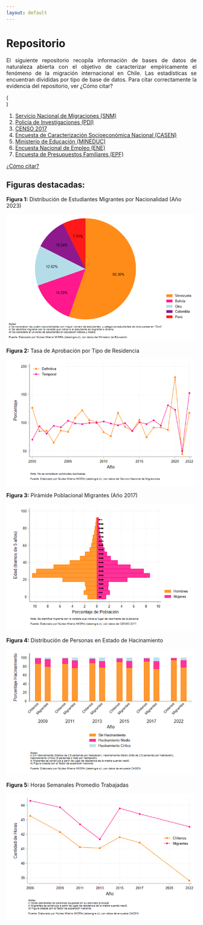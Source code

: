 ```yaml
---
layout: default
---
```

# Repositorio
<div style="text-align: justify;">
El siguiente repositorio recopila información de bases de datos de naturaleza abierta con el objetivo de caracterizar empíricamente el fenómeno de la migración internacional en Chile. Las estadísticas se encuentran divididas por tipo de base de datos. Para citar correctamente la evidencia del repositorio, ver ¿Cómo citar?
</div>

(<br>)

1. [Servicio Nacional de Migraciones (SNM)](./SNM.MD)
2. [Policía de Investigaciones (PDI)](./PDI.MD)
3. [CENSO 2017](./CENSO.MD)
4. [Encuesta de Caracterización Socioeconómica Nacional (CASEN)](./CASEN.MD)
5. [Ministerio de Educación (MINEDUC)](./MINEDUC.MD)
6. [Encuesta Nacional de Empleo (ENE)](./ENE.MD)
7. [Encuesta de Presupuestos Familiares (EPF)](./EPF.md)

[¿Cómo citar?](./citation.MD)

## Figuras destacadas:

**Figura 1:** Distribución de Estudiantes Migrantes por Nacionalidad (Año 2023)

![image](https://github.com/NucleoMIGRA/migra/blob/main/assets/img/figura_1.png?raw=true)


**Figura 2:** Tasa de Aprobación por Tipo de Residencia

![image](https://github.com/NucleoMIGRA/migra/blob/main/assets/img/figura_2.png?raw=true)

**Figura 3:** Pirámide Poblacional Migrantes (Año 2017)

![piramide_extranjero](https://github.com/NucleoMIGRA/migra/blob/main/assets/img/piramide_extranjero.png?raw=true)

**Figura 4:** Distribución de Personas en Estado de Hacinamiento

![fig_3](https://github.com/NucleoMIGRA/migra/blob/main/assets/img/figura_4.png?raw=true)

**Figura 5:** Horas Semanales Promedio Trabajadas

![image](https://github.com/NucleoMIGRA/migra/blob/main/assets/img/figura_5.png?raw=true)






































